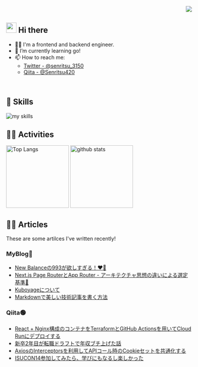 <!-- 1. GitHub usernameを変更 -->
<div align="right">
  <img src="https://komarev.com/ghpvc/?username=Kubbo0308" />
</div>


<!-- 2. プロフィールや連絡先を変更 -->
## <img src="https://media.giphy.com/media/hvRJCLFzcasrR4ia7z/giphy.gif" width="28"> Hi there

- 🧑‍💻 I'm a frontend and backend engineer.
- 🌱 I’m currently learning go!
- 📫 How to reach me:
  - [Twitter - @senritsu_3150](https://twitter.com/senritsu_3150)
  - [Qiita - @Senritsu420](https://qiita.com/Senritsu420)
<br>


<!-- 3. 好きな技術スタックに変更 -->
<!-- ライトモート：theme=light, ダークモート：theme=dark -->
<!-- アイコンの選択肢一覧：https://arc.net/l/quote/zizyykfh -->
## 🌱 Skills
<img alt="my skills" src="https://skillicons.dev/icons?theme=dark&perline=7&i=ts,react,next,nodejs,go,python,docker,githubactions,aws,mysql,postgresql" />
<br>


<!-- 4. GitHub usernameを変更, 2箇所 -->
<!-- ライトモート：theme=light, ダークモート：theme=vue-dark  -->
## 🏃‍♀️ Activities
<div align="left"> 
  <img alt="Top Langs" height="170px" src="https://github-readme-stats.vercel.app/api?username=Kubbo0308&theme=vue-dark&layout=compact" />
  <img alt="github stats" height="170px" src="https://github-readme-stats.vercel.app/api/top-langs/?username=Kubbo0308&theme=vue-dark&layout=compact" />
</div>

## 👨‍🏫 Articles
These are some artilces I've written recently!

### MyBlog🩵
- [New Balanceの993が欲しすぎる！❤️‍🔥](https://kuboyage.dev/blog/new-balance993)
- [Next.js Page RouterとApp Router - アーキテクチャ思想の違いによる選定基準🚀](https://kuboyage.dev/blog/nextjs-page-router-app-router)
- [Kuboyageについて](https://kuboyage.dev/blog/what-is-kuboyage)
- [Markdownで美しい技術記事を書く方法](https://kuboyage.dev/blog/beautiful-markdown-guide)

### Qiita🟢
<!-- BLOG-POST-LIST:START -->
- [React + Nginx構成のコンテナをTerraformとGitHub Actionsを用いてCloud Runにデプロイする](https://qiita.com/Senritsu420/items/77fa8860591f88bdcee2)
- [新卒2年目が転職ドラフトで年収ブチ上げた話](https://qiita.com/Senritsu420/items/61dcce69f0b23db6983e)
- [AxiosのInterceptorsを利用してAPIコール時のCookieセットを共通化する](https://qiita.com/Senritsu420/items/c5e5aa590c1afebd06fe)
- [ISUCON14参加してみたら、学びにもなるし楽しかった](https://qiita.com/Senritsu420/items/44714edc7609251a8932)
<!-- BLOG-POST-LIST:END -->

<!--
**Kubbo0308/Kubbo0308** is a ✨ _special_ ✨ repository because its `README.md` (this file) appears on your GitHub profile.

Here are some ideas to get you started:

- 🔭 I’m currently working on ...
- 🌱 I’m currently learning ...
- 👯 I’m looking to collaborate on ...
- 🤔 I’m looking for help with ...
- 💬 Ask me about ...
- 📫 How to reach me: ...
- 😄 Pronouns: ...
- ⚡ Fun fact: ...
-->
